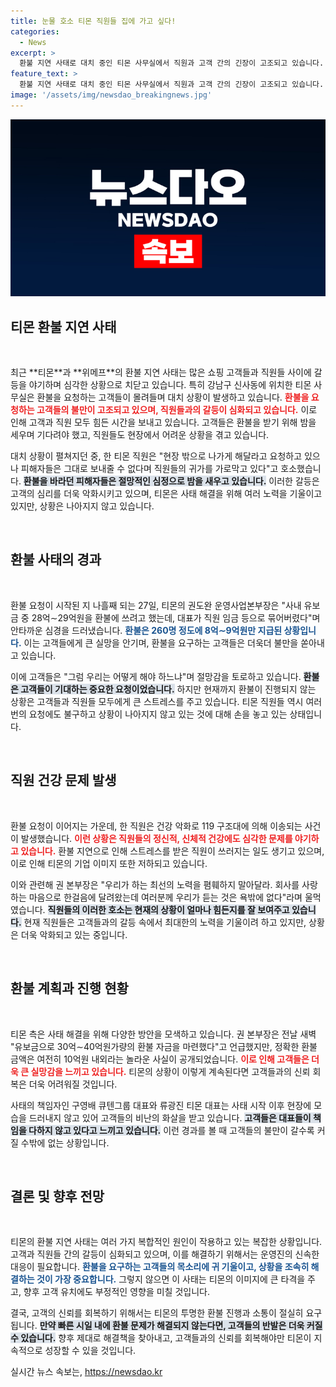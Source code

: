 ```yaml
---
title: 눈물 호소 티몬 직원들 집에 가고 싶다!
categories:
  - News
excerpt: >
  환불 지연 사태로 대치 중인 티몬 사무실에서 직원과 고객 간의 긴장이 고조되고 있습니다. 직원은 눈물로 호소하지만, 환불을 기다리는 고객들은 희망을 잃지 못하고 있습니다. 이 chaos 속에서 직원은 건강 악화로 긴급 이송되는 상황이 벌어졌습니다.
feature_text: >
  환불 지연 사태로 대치 중인 티몬 사무실에서 직원과 고객 간의 긴장이 고조되고 있습니다. 직원은 눈물로 호소하지만, 환불을 기다리는 고객들은 희망을 잃지 못하고 있습니다. 이 chaos 속에서 직원은 건강 악화로 긴급 이송되는 상황이 벌어졌습니다.
image: '/assets/img/newsdao_breakingnews.jpg'
---
```


<p><img src="/assets/img/newsdao_breakingnews.jpg" alt="pcversion 속보" /></p>

<h2 data-ke-size="size26">티몬 환불 지연 사태</h2>

<p data-ke-size="size16">&nbsp;</p>

<p data-ke-size="size16">최근 **티몬**과 **위메프**의 환불 지연 사태는 많은 쇼핑 고객들과 직원들 사이에 갈등을 야기하며 심각한 상황으로 치닫고 있습니다. 특히 강남구 신사동에 위치한 티몬 사무실은 환불을 요청하는 고객들이 몰려들며 대치 상황이 발생하고 있습니다. <b><span style="color: #ee2323;">환불을 요청하는 고객들의 불만이 고조되고 있으며, 직원들과의 갈등이 심화되고 있습니다.</span></b> 이로 인해 고객과 직원 모두 힘든 시간을 보내고 있습니다. 고객들은 환불을 받기 위해 밤을 세우며 기다려야 했고, 직원들도 현장에서 어려운 상황을 겪고 있습니다.</p>

<p data-ke-size="size16">대치 상황이 펼쳐지던 중, 한 티몬 직원은 "현장 밖으로 나가게 해달라고 요청하고 있으나 피해자들은 그대로 보내줄 수 없다며 직원들의 귀가를 가로막고 있다"고 호소했습니다. <b><span style="background-color: #21538527;">환불을 바라던 피해자들은 절망적인 심정으로 밤을 새우고 있습니다.</span></b> 이러한 갈등은 고객의 심리를 더욱 악화시키고 있으며, 티몬은 사태 해결을 위해 여러 노력을 기울이고 있지만, 상황은 나아지지 않고 있습니다.</p>

<p data-ke-size="size16">&nbsp;</p>

<h2 data-ke-size="size26">환불 사태의 경과</h2>

<p data-ke-size="size16">&nbsp;</p>

<p data-ke-size="size16">환불 요청이 시작된 지 나흘째 되는 27일, 티몬의 권도완 운영사업본부장은 "사내 유보금 중 28억∼29억원을 환불에 쓰려고 했는데, 대표가 직원 임금 등으로 묶어버렸다"며 안타까운 심경을 드러냈습니다. <b><span style="color: #1a5490;">환불은 260명 정도에 8억∼9억원만 지급된 상황입니다.</span></b> 이는 고객들에게 큰 실망을 안기며, 환불을 요구하는 고객들은 더욱더 불만을 쏟아내고 있습니다.</p>

<p data-ke-size="size16">이에 고객들은 "그럼 우리는 어떻게 해야 하느냐"며 절망감을 토로하고 있습니다. <b><span style="background-color: #21538527;">환불은 고객들이 기대하는 중요한 요청이었습니다.</span></b> 하지만 현재까지 환불이 진행되지 않는 상황은 고객들과 직원들 모두에게 큰 스트레스를 주고 있습니다. 티몬 직원들 역시 여러 번의 요청에도 불구하고 상황이 나아지지 않고 있는 것에 대해 손을 놓고 있는 상태입니다.</p>

<p data-ke-size="size16">&nbsp;</p>

<h2 data-ke-size="size26">직원 건강 문제 발생</h2>

<p data-ke-size="size16">&nbsp;</p>

<p data-ke-size="size16">환불 요청이 이어지는 가운데, 한 직원은 건강 악화로 119 구조대에 의해 이송되는 사건이 발생했습니다. <b><span style="color: #ee2323;">이런 상황은 직원들의 정신적, 신체적 건강에도 심각한 문제를 야기하고 있습니다.</span></b> 환불 지연으로 인해 스트레스를 받은 직원이 쓰러지는 일도 생기고 있으며, 이로 인해 티몬의 기업 이미지 또한 저하되고 있습니다.</p>

<p data-ke-size="size16">이와 관련해 권 본부장은 "우리가 하는 최선의 노력을 폄훼하지 말아달라. 회사를 사랑하는 마음으로 한걸음에 달려왔는데 여러분께 우리가 듣는 것은 욕밖에 없다"라며 울먹였습니다. <b><span style="background-color: #21538527;">직원들의 이러한 호소는 현재의 상황이 얼마나 힘든지를 잘 보여주고 있습니다.</span></b> 현재 직원들은 고객들과의 갈등 속에서 최대한의 노력을 기울이려 하고 있지만, 상황은 더욱 악화되고 있는 중입니다.</p>

<p data-ke-size="size16">&nbsp;</p>

<h2 data-ke-size="size26">환불 계획과 진행 현황</h2>

<p data-ke-size="size16">&nbsp;</p>

<p data-ke-size="size16">티몬 측은 사태 해결을 위해 다양한 방안을 모색하고 있습니다. 권 본부장은 전날 새벽 "유보금으로 30억∼40억원가량의 환불 자금을 마련했다"고 언급했지만, 정확한 환불 금액은 여전히 10억원 내외라는 놀라운 사실이 공개되었습니다. <b><span style="color: #ee2323;">이로 인해 고객들은 더욱 큰 실망감을 느끼고 있습니다.</span></b> 티몬의 상황이 이렇게 계속된다면 고객들과의 신뢰 회복은 더욱 어려워질 것입니다.</p>

<p data-ke-size="size16">사태의 책임자인 구영배 큐텐그룹 대표와 류광진 티몬 대표는 사태 시작 이후 현장에 모습을 드러내지 않고 있어 고객들의 비난의 화살을 받고 있습니다. <b><span style="background-color: #21538527;">고객들은 대표들이 책임을 다하지 않고 있다고 느끼고 있습니다.</span></b> 이런 경과를 볼 때 고객들의 불만이 갈수록 커질 수밖에 없는 상황입니다.</p>

<p data-ke-size="size16">&nbsp;</p>

<h2 data-ke-size="size26">결론 및 향후 전망</h2>

<p data-ke-size="size16">&nbsp;</p>

<p data-ke-size="size16">티몬의 환불 지연 사태는 여러 가지 복합적인 원인이 작용하고 있는 복잡한 상황입니다. 고객과 직원들 간의 갈등이 심화되고 있으며, 이를 해결하기 위해서는 운영진의 신속한 대응이 필요합니다. <b><span style="color: #1a5490;">환불을 요구하는 고객들의 목소리에 귀 기울이고, 상황을 조속히 해결하는 것이 가장 중요합니다.</span></b> 그렇지 않으면 이 사태는 티몬의 이미지에 큰 타격을 주고, 향후 고객 유치에도 부정적인 영향을 미칠 것입니다.</p>

<p data-ke-size="size16">결국, 고객의 신뢰를 회복하기 위해서는 티몬의 투명한 환불 진행과 소통이 절실히 요구됩니다. <b><span style="background-color: #21538527;">만약 빠른 시일 내에 환불 문제가 해결되지 않는다면, 고객들의 반발은 더욱 커질 수 있습니다.</span></b> 향후 제대로 해결책을 찾아내고, 고객들과의 신뢰를 회복해야만 티몬이 지속적으로 성장할 수 있을 것입니다.</p>
실시간 뉴스 속보는, <a href="https://newsdao.kr" rel="dofollow">https://newsdao.kr</a>


